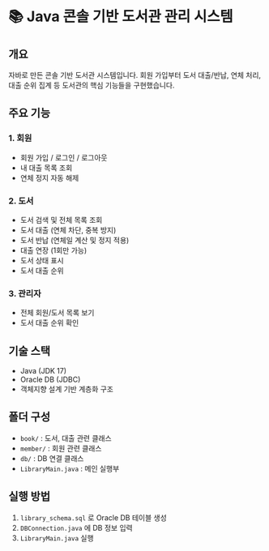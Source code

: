 # 📚 Java 콘솔 기반 도서관 관리 시스템

## 개요
자바로 만든 콘솔 기반 도서관 시스템입니다. 회원 가입부터 도서 대출/반납, 연체 처리, 대출 순위 집계 등 도서관의 핵심 기능들을 구현했습니다.

## 주요 기능
### 1. 회원
- 회원 가입 / 로그인 / 로그아웃
- 내 대출 목록 조회
- 연체 정지 자동 해제

### 2. 도서
- 도서 검색 및 전체 목록 조회
- 도서 대출 (연체 차단, 중복 방지)
- 도서 반납 (연체일 계산 및 정지 적용)
- 대출 연장 (1회만 가능)
- 도서 상태 표시
- 도서 대출 순위

### 3. 관리자
- 전체 회원/도서 목록 보기
- 도서 대출 순위 확인

## 기술 스택
- Java (JDK 17)
- Oracle DB (JDBC)
- 객체지향 설계 기반 계층화 구조

## 폴더 구성
- `book/` : 도서, 대출 관련 클래스
- `member/` : 회원 관련 클래스
- `db/` : DB 연결 클래스
- `LibraryMain.java` : 메인 실행부

## 실행 방법
1. `library_schema.sql` 로 Oracle DB 테이블 생성
2. `DBConnection.java` 에 DB 정보 입력
3. `LibraryMain.java` 실행

